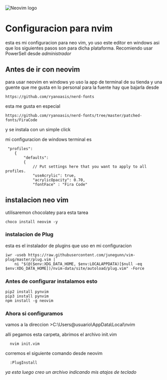 ![Neovim logo](https://upload.wikimedia.org/wikipedia/commons/thumb/4/4f/Neovim-logo.svg/2560px-Neovim-logo.svg.png "Neovim logo")

# Configuracion para nvim

esta es mi configuracion para neo vim, yo uso este editor en windows asi que los siguientes pasos son para dicha plataforma. Recomiendo usar PowerSell desde _administrador_

## Antes de ir con neovim

para usar neovim en windows yo uso la app de terminal de su tienda y una guente que me gusta en lo personal
para la fuente hay que bajarla desde
```
https://github.com/ryanoasis/nerd-fonts
```
esta me gusta en especial
```
https://github.com/ryanoasis/nerd-fonts/tree/master/patched-fonts/FiraCode
```

y se instala con un simple click

mi configuracion de windows terminal es

```
 "profiles":
    {
        "defaults":
        {
            // Put settings here that you want to apply to all profiles.
            "useAcrylic": true,
            "acrylicOpacity": 0.70,
            "fontFace" : "Fira Code"
```

##  instalacion neo vim

utilisaremon chocolatey para esta tarea

```
choco install neovim -y
```

### instalacion de Plug

esta es el instalador de plugins que uso en mi configuracion

```
iwr -useb https://raw.githubusercontent.com/junegunn/vim-plug/master/plug.vim |`
    ni "$(@($env:XDG_DATA_HOME, $env:LOCALAPPDATA)[$null -eq $env:XDG_DATA_HOME])/nvim-data/site/autoload/plug.vim" -Force
```
### Antes de configurar instalamos esto
```
pip2 install pynvim
pip3 install pynvim
npm install -g neovim
```
### Ahora si configuramos

vamos a la direccion >C:\Users\@usuario\AppData\Local\nvim

alli pegamos esta carpeta, abrimos el archivo init.vim 
```
  nvim init.vim
```

corremos el siguiente comando desde neovim
```
  :PlugInstall
```

_ya esta luego creo un archivo indicando mis atajos de teclado_

